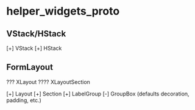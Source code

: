# helper_widgets_proto

## VStack/HStack

[+] VStack
[+] HStack

## FormLayout

??? XLayout
???? XLayoutSection

[+] Layout
[+] Section
[+] LabelGroup
[-] GroupBox (defaults decoration, padding, etc.)
